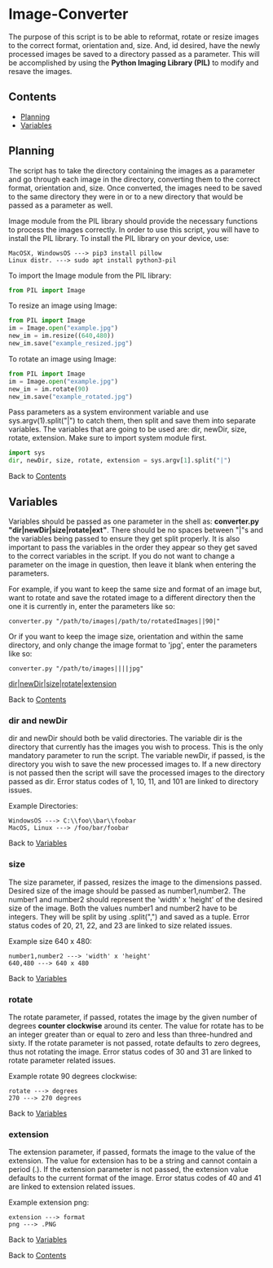 # **Image-Converter**
The purpose of this script is to be able to reformat, rotate or resize images to the correct format, orientation and, size. And, id desired, have the newly processed images be saved to a directory passed as a parameter. This will be accomplished by using the **Python Imaging Library (PIL)** to modify and resave the images.

## <a name="head1"></a>**Contents**
* [Planning](#head2)
* [Variables](#head3)


## <a name="head2"></a>**Planning**
The script has to take the directory containing the images as a parameter and go through each image in the directory, converting them to the correct format, orientation and, size. Once converted, the images need to be saved to the same directory they were in or to a new directory that would be passed as a parameter as well.

Image module from the PIL library should provide the necessary functions to process the images correctly. In order to use this script, you will have to install the PIL library. To install the PIL library on your device, use:
```
MacOSX, WindowsOS ---> pip3 install pillow
Linux distr. ---> sudo apt install python3-pil
```

To import the Image module from the PIL library:
```python
from PIL import Image
```

To resize an image using Image:
```python
from PIL import Image
im = Image.open("example.jpg")
new_im = im.resize((640,480))
new_im.save("example_resized.jpg")
```

To rotate an image using Image:
```python
from PIL import Image
im = Image.open("example.jpg")
new_im = im.rotate(90)
new_im.save("example_rotated.jpg")
```

Pass parameters as a system environment variable and use sys.argv(1).split("|") to catch them, then split and save them into separate variables. The variables that are going to be used are: dir, newDir, size, rotate, extension. Make sure to import system module first.
```python
import sys
dir, newDir, size, rotate, extension = sys.argv[1].split("|")
```

Back to [Contents](#head1)

## <a name="head3"></a>**Variables**
Variables should be passed as one parameter in the shell as: **converter.py "dir|newDir|size|rotate|ext"**. There should be no spaces between "|"s and the variables being passed to ensure they get split properly. It is also important to pass the variables in the order they appear so they get saved to the correct variables in the script. If you do not want to change a parameter on the image in question, then leave it blank when entering the parameters.

For example, if you want to keep the same size and format of an image but, want to rotate and save the rotated image to a different directory then the one it is currently in, enter the parameters like so:
```
converter.py "/path/to/images|/path/to/rotatedImages||90|"
```

Or if you want to keep the image size, orientation and within the same directory, and only change the image format to 'jpg', enter the parameters like so:
```
converter.py "/path/to/images||||jpg"
```

[dir](#head31)|[newDir](#head31)|[size](#head32)|[rotate](#head33)|[extension](#head34)

Back to [Contents](#head1)

### <a name="head31"></a>dir and newDir
dir and newDir should both be valid directories. The variable dir is the directory that currently has the images you wish to process. This is the only mandatory parameter to run the script. The variable newDir, if passed, is the directory you wish to save the new processed images to. If a new directory is not passed then the script will save the processed images to the directory passed as dir. Error status codes of 1, 10, 11, and 101 are linked to directory issues.

Example Directories:
```
WindowsOS ---> C:\\foo\\bar\\foobar
MacOS, Linux ---> /foo/bar/foobar
```

Back to [Variables](#head3)

### <a name="head32"></a>size
The size parameter, if passed, resizes the image to the dimensions passed. Desired size of the image should be passed as number1,number2. The number1 and number2 should represent the 'width' x 'height' of the desired size of the image. Both the values number1 and number2 have to be integers. They will be split by using .split(",") and saved as a tuple. Error status codes of 20, 21, 22, and 23 are linked to size related issues.

Example size 640 x 480:
```
number1,number2 ---> 'width' x 'height'
640,480 ---> 640 x 480
```

Back to [Variables](#head3)

### <a name="head33"></a>rotate
The rotate parameter, if passed, rotates the image by the given number of degrees **counter clockwise** around its center. The value for rotate has to be an integer greater than or equal to zero and less than three-hundred and sixty. If the rotate parameter is not passed, rotate defaults to zero degrees, thus not rotating the image. Error status codes of 30 and 31 are linked to rotate parameter related issues.

Example rotate 90 degrees clockwise:
```
rotate ---> degrees
270 ---> 270 degrees
```

Back to [Variables](#head3)

### <a name="head34"></a>extension
The extension parameter, if passed, formats the image to the value of the extension. The value for extension has to be a string and cannot contain a period (.). If the extension parameter is not passed, the extension value defaults to the current format of the image. Error status codes of 40 and 41 are linked to extension related issues.

Example extension png:
```
extension ---> format
png ---> .PNG
```

Back to [Variables](#head3)

Back to [Contents](#head1)
